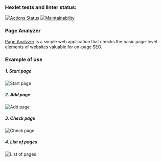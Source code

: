 ### Hexlet tests and linter status:
[![Actions Status](https://github.com/alenavino/python-project-83/actions/workflows/hexlet-check.yml/badge.svg)](https://github.com/alenavino/python-project-83/actions)
[![Maintainability](https://api.codeclimate.com/v1/badges/d97f527dde89222e9070/maintainability)](https://codeclimate.com/github/alenavino/python-project-83/maintainability)
### Page Analyzer
[Page Analyzer](https://python-project-83-lmbs.onrender.com) is a simple web application that checks the basic page-level elements of websites valuable for on-page SEO.
### Example of use
##### 1. Start page
![Start page](https://github.com/user-attachments/assets/1c2bae22-b9ac-4e69-a44b-104108d93324)
##### 2. Add page
![Add page](https://github.com/user-attachments/assets/d11cc62b-9d70-48e8-bcf9-34dc456acb8a)
##### 3. Check page
![Check page](https://github.com/user-attachments/assets/890a0457-dba4-480f-80b9-4649f4922842)
##### 4. List of pages
![List of pages](https://github.com/user-attachments/assets/5538eea3-f104-47c4-ab7d-4e63a082ca38)
